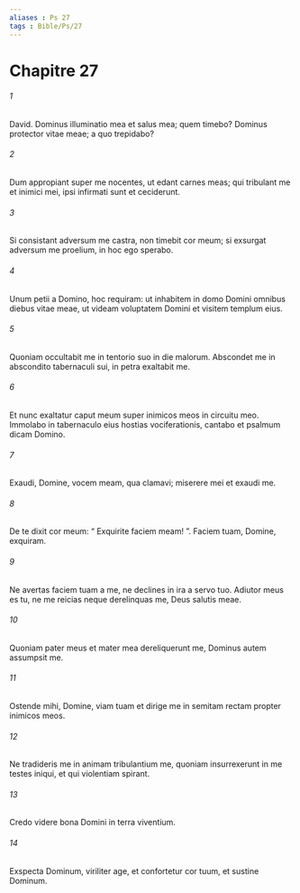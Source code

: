 ```yaml
---
aliases : Ps 27
tags : Bible/Ps/27
---
```


# Chapitre 27

###### 1
David. Dominus illuminatio mea et salus mea; quem timebo? Dominus protector vitae meae; a quo trepidabo?
###### 2
Dum appropiant super me nocentes, ut edant carnes meas; qui tribulant me et inimici mei, ipsi infirmati sunt et ceciderunt.
###### 3
Si consistant adversum me castra, non timebit cor meum; si exsurgat adversum me proelium, in hoc ego sperabo.
###### 4
Unum petii a Domino, hoc requiram: ut inhabitem in domo Domini omnibus diebus vitae meae, ut videam voluptatem Domini et visitem templum eius.
###### 5
Quoniam occultabit me in tentorio suo in die malorum. Abscondet me in abscondito tabernaculi sui, in petra exaltabit me.
###### 6
Et nunc exaltatur caput meum super inimicos meos in circuitu meo. Immolabo in tabernaculo eius hostias vociferationis, cantabo et psalmum dicam Domino.
###### 7
Exaudi, Domine, vocem meam, qua clamavi; miserere mei et exaudi me.
###### 8
De te dixit cor meum: “ Exquirite faciem meam! ”. Faciem tuam, Domine, exquiram.
###### 9
Ne avertas faciem tuam a me, ne declines in ira a servo tuo. Adiutor meus es tu, ne me reicias neque derelinquas me, Deus salutis meae.
###### 10
Quoniam pater meus et mater mea dereliquerunt me, Dominus autem assumpsit me.
###### 11
Ostende mihi, Domine, viam tuam et dirige me in semitam rectam propter inimicos meos.
###### 12
Ne tradideris me in animam tribulantium me, quoniam insurrexerunt in me testes iniqui, et qui violentiam spirant.
###### 13
Credo videre bona Domini in terra viventium.
###### 14
Exspecta Dominum, viriliter age, et confortetur cor tuum, et sustine Dominum.
